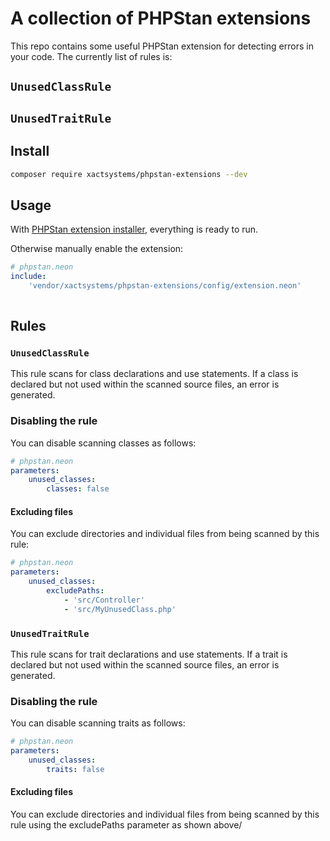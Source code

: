 # A collection of PHPStan extensions

This repo contains some useful PHPStan extension for detecting errors in your code. The currently list of rules is:
## `UnusedClassRule`
## `UnusedTraitRule`

## Install

```bash
composer require xactsystems/phpstan-extensions --dev
```


## Usage

With [PHPStan extension installer](https://github.com/phpstan/extension-installer), everything is ready to run.

Otherwise manually enable the extension:
```yaml
# phpstan.neon
include:
    'vendor/xactsystems/phpstan-extensions/config/extension.neon'
    
```

## Rules
### `UnusedClassRule`
This rule scans for class declarations and use statements. If a class is declared but not used within the scanned source files, an error is generated.

### Disabling the rule
You can disable scanning classes as follows:
```yaml
# phpstan.neon
parameters:
    unused_classes:
        classes: false
```

#### Excluding files
You can exclude directories and individual files from being scanned by this rule:

```yaml
# phpstan.neon
parameters:
    unused_classes:
        excludePaths:
            - 'src/Controller'
            - 'src/MyUnusedClass.php'
```

### `UnusedTraitRule`
This rule scans for trait declarations and use statements. If a trait is declared but not used within the scanned source files, an error is generated.

### Disabling the rule
You can disable scanning traits as follows:
```yaml
# phpstan.neon
parameters:
    unused_classes:
        traits: false
```

#### Excluding files
You can exclude directories and individual files from being scanned by this rule using the excludePaths parameter as shown above/

